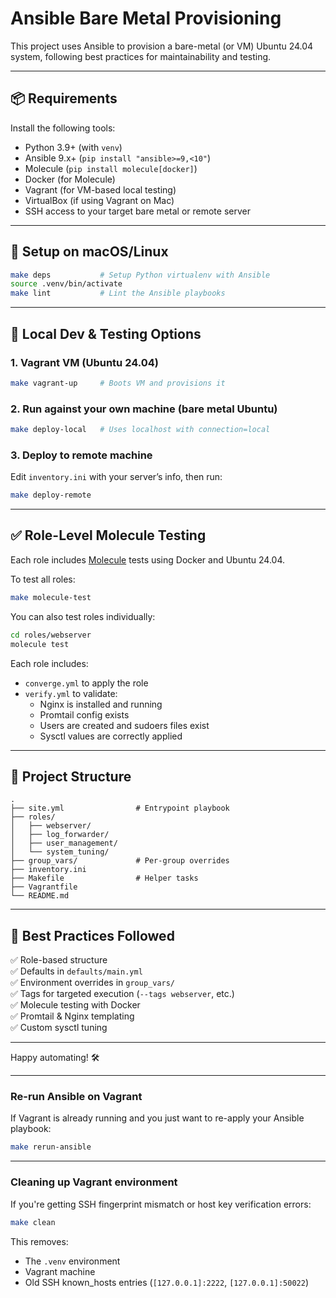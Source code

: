 # Ansible Bare Metal Provisioning

This project uses Ansible to provision a bare-metal (or VM) Ubuntu 24.04 system, following best practices for maintainability and testing.

---

## 📦 Requirements

Install the following tools:

- Python 3.9+ (with `venv`)
- Ansible 9.x+ (`pip install "ansible>=9,<10"`)
- Molecule (`pip install molecule[docker]`)
- Docker (for Molecule)
- Vagrant (for VM-based local testing)
- VirtualBox (if using Vagrant on Mac)
- SSH access to your target bare metal or remote server

---

## 🚀 Setup on macOS/Linux

```bash
make deps           # Setup Python virtualenv with Ansible
source .venv/bin/activate
make lint           # Lint the Ansible playbooks
```

---

## 🧪 Local Dev & Testing Options

### 1. Vagrant VM (Ubuntu 24.04)

```bash
make vagrant-up     # Boots VM and provisions it
```

### 2. Run against your own machine (bare metal Ubuntu)

```bash
make deploy-local   # Uses localhost with connection=local
```

### 3. Deploy to remote machine

Edit `inventory.ini` with your server’s info, then run:

```bash
make deploy-remote
```

---

## ✅ Role-Level Molecule Testing

Each role includes [Molecule](https://molecule.readthedocs.io/) tests using Docker and Ubuntu 24.04.

To test all roles:

```bash
make molecule-test
```

You can also test roles individually:

```bash
cd roles/webserver
molecule test
```

Each role includes:
- `converge.yml` to apply the role
- `verify.yml` to validate:
  - Nginx is installed and running
  - Promtail config exists
  - Users are created and sudoers files exist
  - Sysctl values are correctly applied

---

## 📂 Project Structure

```
.
├── site.yml                # Entrypoint playbook
├── roles/
│   ├── webserver/
│   ├── log_forwarder/
│   ├── user_management/
│   └── system_tuning/
├── group_vars/             # Per-group overrides
├── inventory.ini
├── Makefile                # Helper tasks
├── Vagrantfile
└── README.md
```

---

## 🧠 Best Practices Followed

✅ Role-based structure  
✅ Defaults in `defaults/main.yml`  
✅ Environment overrides in `group_vars/`  
✅ Tags for targeted execution (`--tags webserver`, etc.)  
✅ Molecule testing with Docker  
✅ Promtail & Nginx templating  
✅ Custom sysctl tuning  

---

Happy automating! 🛠️


---

### Re-run Ansible on Vagrant

If Vagrant is already running and you just want to re-apply your Ansible playbook:

```bash
make rerun-ansible
```


---

### Cleaning up Vagrant environment

If you're getting SSH fingerprint mismatch or host key verification errors:

```bash
make clean
```

This removes:
- The `.venv` environment
- Vagrant machine
- Old SSH known_hosts entries (`[127.0.0.1]:2222`, `[127.0.0.1]:50022`)
